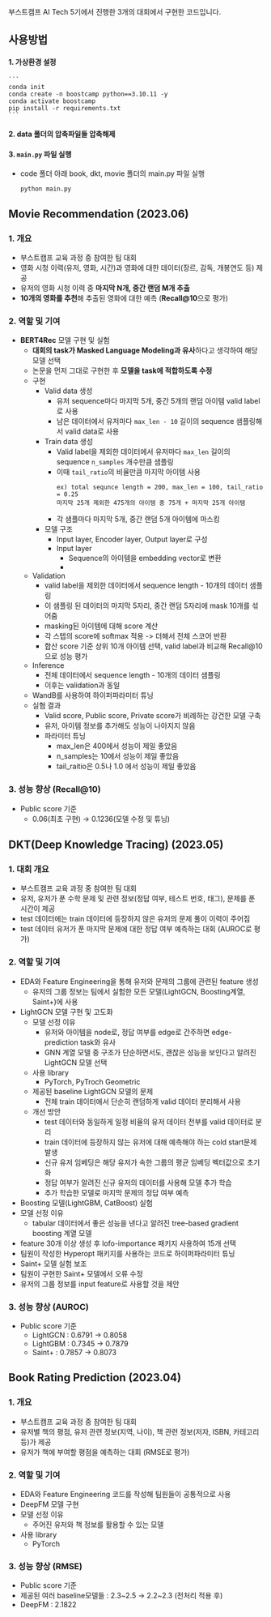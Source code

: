 부스트캠프 AI Tech 5기에서 진행한 3개의 대회에서 구현한 코드입니다.

## 사용방법
#### 1. 가상환경 설정
    ```
    conda init
    conda create -n boostcamp python==3.10.11 -y
    conda activate boostcamp
    pip install -r requirements.txt
    ```

#### 2. data 폴더의 압축파일들 압축해제

#### 3. `main.py` 파일 실행
- code 폴더 아래 book, dkt, movie 폴더의 main.py 파일 실행
  ```
  python main.py
  ```

## Movie Recommendation (2023.06)
### 1. 개요
- 부스트캠프 교육 과정 중 참여한 팀 대회
- 영화 시청 이력(유저, 영화, 시간)과 영화에 대한 데이터(장르, 감독, 개봉연도 등) 제공
- 유저의 영화 시청 이력 중 **마지막 N개, 중간 랜덤 M개 추출**
- **10개의 영화를 추천**해 추출된 영화에 대한 예측 (**Recall@10**으로 평가)

### 2. 역할 및 기여
- **BERT4Rec** 모델 구현 및 실험
  - **대회의 task가 Masked Language Modeling과 유사**하다고 생각하여 해당 모델 선택
  - 논문을 먼저 그대로 구현한 후 **모델을 task에 적합하도록 수정**
  - 구현
    - Valid data 생성
      - 유저 sequence마다 마지막 5개, 중간 5개의 랜덤 아이템 valid label로 사용
      - 남은 데이터에서 유저마다 `max_len - 10` 길이의 sequence 샘플링해서 valid data로 사용
    - Train data 생성
      -	Valid label을 제외한 데이터에서 유저마다 `max_len` 길이의 sequence `n_samples` 개수만큼 샘플링
      - 이때 `tail_ratio`의 비율만큼 마지막 아이템 사용
        ```
        ex) total sequnce length = 200, max_len = 100, tail_ratio = 0.25  
        마지막 25개 제외한 475개의 아이템 중 75개 + 마지막 25개 아이템
        ```
      - 각 샘플마다 마지막 5개, 중간 랜덤 5개 아이템에 마스킹
    - 모델 구조
      - Input layer, Encoder layer, Output layer로 구성
      - Input layer
        - Sequence의 아이템을 embedding vector로 변환
        - 
  - Validation
    -	valid label을 제외한 데이터에서 sequence length - 10개의 데이터 샘플링
    - 이 샘플링 된 데이터의 마지막 5자리, 중간 랜덤 5자리에 mask 10개를 섞어줌
    - masking된 아이템에 대해 score 계산
    - 각 스텝의 score에 softmax 적용 -> 더해서 전체 스코어 반환
    -	합산 score 기준 상위 10개 아이템 선택, valid label과 비교해 Recall@10으로 성능 평가
  - Inference
    - 전체 데이터에서 sequence length - 10개의 데이터 샘플링
    - 이후는 validation과 동일
  -	WandB를 사용하여 하이퍼파라미터 튜닝
  - 실혐 결과
    - Valid score, Public score, Private score가 비례하는 강건한 모델 구축
    - 유저, 아이템 정보를 추가해도 성능이 나아지지 않음
    - 파라미터 튜닝
      - max_len은 400에서 성능이 제일 좋았음
      - n_samples는 10에서 성능이 제일 좋았음
      - tail_raitio은 0.5나 1.0 에서 성능이 제일 좋았음


### 3. 성능 향상 (Recall@10)
- Public score 기준
  - 0.06(최초 구현) → 0.1236(모델 수정 및 튜닝)


## DKT(Deep Knowledge Tracing) (2023.05)
### 1. 대회 개요
-	부스트캠프 교육 과정 중 참여한 팀 대회
-	유저, 유저가 푼 수학 문제 및 관련 정보(정답 여부, 테스트 번호, 태그), 문제를 푼 시간이 제공
-	test 데이터에는 train 데이터에 등장하지 않은 유저의 문제 풀이 이력이 주어짐
-	test 데이터 유저가 푼 마지막 문제에 대한 정답 여부 예측하는 대회 (AUROC로 평가)

### 2. 역할 및 기여
- EDA와 Feature Engineering을 통해 유저와 문제의 그룹에 관련된 feature 생성
  - 유저의 그룹 정보는 팀에서 실험한 모든 모델(LightGCN, Boosting계열, Saint+)에 사용
- LightGCN 모델 구현 및 고도화
  - 모델 선정 이유
    - 유저와 아이템을 node로, 정답 여부를 edge로 간주하면 edge-prediction task와 유사
    -	GNN 계열 모델 중 구조가 단순하면서도, 괜찮은 성능을 보인다고 알려진 LightGCN 모델 선택
  - 사용 library
    - PyTorch, PyTroch Geometric
  - 제공된 baseline LightGCN 모델의 문제
    -	전체 train 데이터에서 단순히 랜덤하게 valid 데이터 분리해서 사용
  -	개선 방안
    - test 데이터와 동일하게 일정 비율의 유저 데이터 전부를 valid 데이터로 분리
    - train 데이터에 등장하지 않는 유저에 대해 예측해야 하는 cold start문제 발생
    - 신규 유저 임베딩은 해당 유저가 속한 그룹의 평균 임베딩 벡터값으로 초기화
    - 정답 여부가 알려진 신규 유저의 데이터를 사용해 모델 추가 학습
    - 추가 학습한 모델로 마지막 문제의 정답 여부 예측
-	Boosting 모델(LightGBM, CatBoost) 실험
  - 모델 선정 이유
    - tabular 데이터에서 좋은 성능을 낸다고 알려진 tree-based gradient boosting 계열 모델
  -	feature 30개 이상 생성 후 lofo-importance 패키지 사용하여 15개 선택
  - 팀원이 작성한 Hyperopt 패키지를 사용하는 코드로 하이퍼파라미터 튜닝
-	Saint+ 모델 실험 보조
  -	팀원이 구현한 Saint+ 모델에서 오류 수정
  -	유저의 그룹 정보를 input feature로 사용할 것을 제안

### 3. 성능 향상 (AUROC)
- Public score 기준
  - LightGCN : 0.6791 → 0.8058
  - LightGBM : 0.7345 → 0.7879
  -	Saint+ : 0.7857 → 0.8073


## Book Rating Prediction (2023.04)
### 1. 개요
- 부스트캠프 교육 과정 중 참여한 팀 대회
- 유저별 책의 평점, 유저 관련 정보(지역, 나이), 책 관련 정보(저자, ISBN, 카테고리 등)가 제공
- 유저가 책에 부여할 평점을 예측하는 대회 (RMSE로 평가)

### 2. 역할 및 기여
-	EDA와 Feature Engineering 코드를 작성해 팀원들이 공통적으로 사용
-	DeepFM 모델 구현
  - 모델 선정 이유
    -	주어진 유저와 책 정보를 활용할 수 있는 모델
  - 사용 library
    - PyTorch

### 3. 성능 향상 (RMSE)
-	Public score 기준
  - 제공된 여러 baseline모델들 : 2.3~2.5 → 2.2~2.3 (전처리 적용 후)
  -	DeepFM : 2.1822







